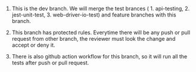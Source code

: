 1. This is the dev branch. We will merge the test brances ( 1. api-testing, 2. jest-unit-test, 3. web-driver-io-test)
    and feature branches with this branch.

2. This branch has protected rules. Everytime there will be any push or pull request from other branch, the reviewer must look the change and accept or deny it.

3. There is also github action workflow for this branch, so it will run all the tests after push or pull request. 


